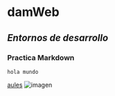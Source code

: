 # damWeb
## _Entornos de desarrollo_
### **Practica Markdown**
```
hola mundo
```
[aules](https://portal.edu.gva.es/aules/es/inicio/)
![imagen](/media/home/6nvesprada/NetBeansProjects/Repositorio/damWeb/Screenshot_20240129_171854.png)

